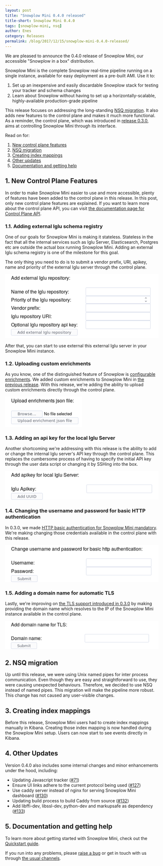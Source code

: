 ```yaml
---
layout: post
title: "Snowplow Mini 0.4.0 released"
title-short: Snowplow Mini 0.4.0
tags: [snowplow-mini, nsq]
author: Enes
category: Releases
permalink: /blog/2017/12/15/snowplow-mini-0.4.0-released/
---
```


We are pleased to announce the 0.4.0 release of Snowplow Mini, our accessible "Snowplow in a box"
distribution.

Snowplow Mini is the complete Snowplow real-time pipeline running on a single instance, available
for easy deployment as a pre-built AMI. Use it to:

1. Set up an inexpensive and easily discardable Snowplow stack for testing your tracker and schema changes
2. Learn about Snowplow without having to set up a horizontally-scalable, highly-available production-grade pipeline

This release focuses on addressing the long-standing [NSQ migration][nsq-migration-issue].
It also adds new features to the control plane and makes it much more functional. As a reminder,
the control plane, which was introduced in [release 0.3.0][mini-0.3-control-plane], aims at
controlling Snowplow Mini through its interface.

Read on for:

<!--more-->

1. [New control plane features](/blog/2017/10/04/snowplow-mini-0.4.0-released#control-plane)
2. [NSQ migration](/blog/2017/10/04/snowplow-mini-0.4.0-released#nsq-migration)
3. [Creating index mappings](/blog/2017/10/04/snowplow-mini-0.4.0-released#index-mappings)
4. [Other updates](/blog/2017/10/04/snowplow-mini-0.4.0-released#other-changes)
5. [Documentation and getting help](/blog/2017/10/04/snowplow-mini-0.4.0-released#help)


<h2 id="control-plane">1. New Control Plane Features</h2>

In order to make Snowplow Mini easier to use and more accessible, plenty of features have been added
to the control plane in this release. In this post, only new control plane features are explained.
If you want to learn more about the control plane API, you can visit
[the documentation page for Control Plane API][control-plane-doc].

<h3>1.1. Adding external Iglu schema registry</h3>

One of our goals for Snowplow Mini is making it stateless. Stateless in the fact that
all the internal services such as Iglu Server, Elasticsearch, Postgres etc are outside the actual
box running Snowplow Mini.
Adding an external Iglu schema registry is one of the milestone for this goal.

The only thing you need to do is to submit a vendor prefix, URI, apikey, name and priority of the
external Iglu server through the control plane.

![external-iglu][external-iglu-img]

After that, you can start to use external this external Iglu server in your Snowplow Mini instance.

<h3>1.2. Uploading custom enrichments</h3>

As you know, one of the distinguished feature of Snowplow is
[configurable enrichments][enrichments-info]. We added custom enrichments to Snowplow Mini in
[the previous release][mini-0.3-enrichments]. With this release, we're adding the ability to upload
custom enrichments directly through the control plane.

![enrichments][enrichments-img]

<h3>1.3. Adding an api key for the local Iglu Server</h3>

Another shortcoming we're addressing with this release is the ability to add or change the internal
Iglu server's API key through the control plane. This replaces the cumbersome process of having
to specify the initial API key through the user data script or changing it by SSHing into the box.

![api-key][api-key-img]

<h3>1.4. Changing the username and password for basic HTTP authentication</h3>

In 0.3.0, we made [HTTP basic authentication for Snowplow Mini mandatory][mini-0.3-auth]. We're
making changing those credentials available in the control plane with this release.

![credentials][credentials-img]

<h3>1.5. Adding a domain name for automatic TLS</h3>

Lastly, we're improving on [the TLS support introduced in 0.3.0][mini-0.3-tls] by making providing
the domain name which resolves to the IP of the Snowplow Mini instance available in the control
plane.

![tls][tls-img]

<h2 id="nsq-migration">2. NSQ migration</h2>

Up until this release, we were using Unix named pipes for inter process communication. Even though
they are easy and straightforward to use, they were causing unexpected behaviours. Therefore, we
decided to use NSQ instead of named pipes. This migration will make the pipeline more robust. This
change has not caused any user-visible changes.

<h2 id="index-mappings">3. Creating index mappings</h2>

Before this release, Snowplow Mini users had to create index mappings manually in Kibana. Creating
those index mapping is now handled during the Snowplow Mini setup. Users can now start to see events
directly in Kibana.

<h2 id="other-changes">4. Other Updates</h2>

Version 0.4.0 also includes some internal changes and minor enhancements under the hood, including:

* Updating Javascript tracker ([#71][71])
* Ensure UI links adhere to the current protocol being used ([#127][127])
* Use caddy server instead of nginx for serving Snowplow Mini dashboard ([#130][130])
* Updating build process to build Caddy from source ([#132][132])
* Add libffi-dev, libssl-dev, python-dev and markupsafe as dependency ([#133][133])

<h2 id="help">5. Documentation and getting help</h2>

To learn more about getting started with Snowplow Mini, check out the [Quickstart guide][quickstart].

If you run into any problems, please [raise a bug][issues] or get in touch with us through [the usual channels][talk-to-us].

[nsq-migration-issue]: https://github.com/snowplow/snowplow-mini/issues/24
[control-plane-doc]: https://github.com/snowplow/snowplow-mini/wiki/Control-Plane-API
[enrichments-info]: https://github.com/snowplow/snowplow/wiki/Configurable-enrichments

[71]: https://github.com/snowplow/snowplow-mini/issues/71
[127]: https://github.com/snowplow/snowplow-mini/issues/127
[130]: https://github.com/snowplow/snowplow-mini/issues/130
[132]: https://github.com/snowplow/snowplow-mini/issues/132
[133]: https://github.com/snowplow/snowplow-mini/issues/133

[quickstart]: https://github.com/snowplow/snowplow-mini/wiki/Quickstart-guide
[issues]: https://github.com/snowplow/snowplow-mini/issues/new
[talk-to-us]: https://github.com/snowplow/snowplow/wiki/Talk-to-us

[mini-0.3-enrichments]: https://snowplowanalytics.com/blog/2017/08/30/snowplow-mini-0.3.0-released/#basic-enrichments
[mini-0.3-tls]: https://snowplowanalytics.com/blog/2017/08/30/snowplow-mini-0.3.0-released/#out-of-the-box-ssl
[mini-0.3-auth]: https://snowplowanalytics.com/blog/2017/08/30/snowplow-mini-0.3.0-released/#http-auth
[mini-0.3-control-plane]: https://snowplowanalytics.com/blog/2017/08/30/snowplow-mini-0.3.0-released/#control-plane

[external-iglu-img]: /assets/img/blog/2017/12/mini_iglu_external_server.png
[enrichments-img]: /assets/img/blog/2017/12/mini_enrichments.png
[api-key-img]: /assets/img/blog/2017/12/mini_api_key.png
[tls-img]: /assets/img/blog/2017/12/mini_tls.png
[credentials-img]: /assets/img/blog/2017/12/mini_credentials.png
